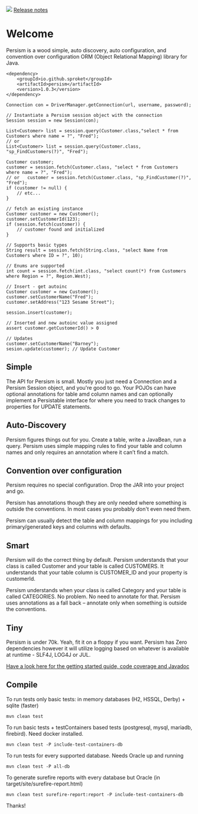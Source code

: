 ![](logo1.png) [Release notes](release-notes.md) 

# Welcome

Persism is a wood simple, auto discovery, auto configuration, and convention over configuration ORM (Object Relational Mapping) library for Java.

```
<dependency>
    <groupId>io.github.sproket</groupId>
    <artifactId>persism</artifactId>
    <version>1.0.3</version>
</dependency>
```
```
Connection con = DriverManager.getConnection(url, username, password);

// Instantiate a Persism session object with the connection
Session session = new Session(con);

List<Customer> list = session.query(Customer.class,"select * from Customers where name = ?", "Fred");
// or
List<Customer> list = session.query(Customer.class, "sp_FindCustomers(?)", "Fred");

Customer customer;
customer = session.fetch(Customer.class, "select * from Customers where name = ?", "Fred");
// or   customer = session.fetch(Customer.class, "sp_FindCustomer(?)", "Fred");
if (customer != null) {
    // etc...
}

// fetch an existing instance
Customer customer = new Customer();
customer.setCustomerId(123);
if (session.fetch(customer)) {
    // customer found and initialized
} 

// Supports basic types
String result = session.fetch(String.class, "select Name from Customers where ID = ?", 10);

// Enums are supported 
int count = session.fetch(int.class, "select count(*) from Customers where Region = ?", Region.West);

// Insert - get autoinc
Customer customer = new Customer();
customer.setCustomerName("Fred");
customer.setAddress("123 Sesame Street");

session.insert(customer); 

// Inserted and new autoinc value assigned 
assert customer.getCustomerId() > 0

// Updates
customer.setCustomerName("Barney");
sesion.update(customer); // Update Customer   
```
## Simple

The API for Persism is small. Mostly you just need a Connection and a Persism Session object, and you're good to go.
Your POJOs can have optional annotations for table amd column names and can optionally implement a Persistable interface
for where you need to track changes to properties for UPDATE statements.

## Auto-Discovery
Persism figures things out for you. Create a table, write a JavaBean, run a query. Persism uses simple mapping rules to 
find your table and column names and only requires an annotation where it can’t find a match.

## Convention over configuration
Persism requires no special configuration. Drop the JAR into your project and go.

Persism has annotations though they are only needed where something is outside the conventions. In most cases 
you probably don't even need them.

Persism can usually detect the table and column mappings for you including primary/generated keys and columns 
with defaults.

## Smart
Persism will do the correct thing by default. Persism understands that your class is called Customer and your table
is called CUSTOMERS. It understands that your table column is CUSTOMER_ID and your property is customerId. 

Persism understands when your class is called Category and your table is called CATEGORIES. 
No problem. No need to annotate for that. Persism uses annotations as a fall back – annotate only when 
something is outside the conventions.

## Tiny
Persism is under 70k. Yeah, fit it on a floppy if you want. Persism has Zero dependencies however it will 
utilize logging based on whatever is available at runtime - SLF4J, LOG4J or JUL.

[Have a look here for the getting started guide, code coverage and Javadoc](https://sproket.github.io/Persism/)

## Compile

To run tests only basic tests: in memory databases (H2, HSSQL, Derby) + sqlite (faster)

    mvn clean test

To run basic tests + testContainers based tests (postgresql, mysql, mariadb, firebird). Need docker installed.

    mvn clean test -P include-test-containers-db

To run tests for every supported database. Needs Oracle up and running

    mvn clean test -P all-db

To generate surefire reports with every database but Oracle  (in target/site/surefire-report.html)

    mvn clean test surefire-report:report -P include-test-containers-db

Thanks!

